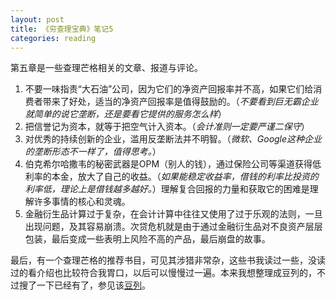 ```yaml
---
layout: post
title: 《穷查理宝典》笔记5
categories: reading
---
```


第五章是一些查理芒格相关的文章、报道与评论。

1. 不要一味指责“大石油”公司，因为它们的净资产回报率并不高，如果它们给消费者带来了好处，适当的净资产回报率是值得鼓励的。（*不要看到巨无霸企业就简单的说它垄断，还是要看它提供的服务怎么样*）
2. 把信誉记为资本，就等于把空气计入资本。（*会计准则一定要严谨二保守*）
3. 对优秀的持续创新的企业，滥用反垄断法并不明智。（*微软、Google这种企业的垄断形态不一样了，值得思考。*）
4. 伯克希尔哈撒韦的秘密武器是OPM（别人的钱），通过保险公司等渠道获得低利率的本金，放大了自己的收益。（*如果能稳定收益率，借钱的利率比投资的利率低，理论上是借钱越多越好。*）理解复合回报的力量和获取它的困难是理解许多事情的核心和灵魂。
5. 金融衍生品计算过于复杂，在会计计算中往往又使用了过于乐观的法则，一旦出现问题，及其容易崩溃。次贷危机就是由于通过金融衍生品对不良资产层层包装，最后变成一些表明上风险不高的产品，最后崩盘的故事。

最后，有一个查理芒格的推荐书目，可见其涉猎非常杂，这些书我读过一些，没读过的看介绍也比较符合我胃口，以后可以慢慢过一遍。本来我想整理成豆列的，不过搜了一下已经有了，参见该[豆列](https://www.douban.com/doulist/4143905/)。